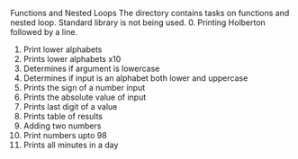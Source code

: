 Functions and Nested Loops
The directory contains tasks on functions and nested loop. Standard library is not being used. 
0. Printing Holberton followed by a line. 
1. Print lower alphabets
2. Prints lower alphabets x10
3. Determines if argument is lowercase
4. Determines if input is an alphabet both lower and uppercase
5. Prints the sign of a number input
6. Prints the absolute value of input
7. Prints last digit of a value
8. Prints table of results
9. Adding two numbers
10. Print numbers upto 98
11. Prints all minutes in a day

